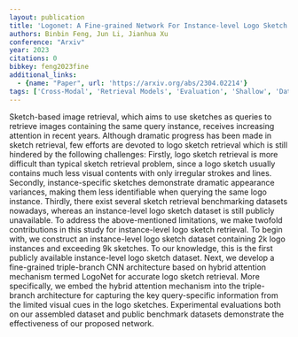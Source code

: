 ```yaml
---
layout: publication
title: 'Logonet: A Fine-grained Network For Instance-level Logo Sketch Retrieval'
authors: Binbin Feng, Jun Li, Jianhua Xu
conference: "Arxiv"
year: 2023
citations: 0
bibkey: feng2023fine
additional_links:
  - {name: "Paper", url: 'https://arxiv.org/abs/2304.02214'}
tags: ['Cross-Modal', 'Retrieval Models', 'Evaluation', 'Shallow', 'Datasets', 'Supervised', 'Applications']
---
```

Sketch-based image retrieval, which aims to use sketches as queries to
retrieve images containing the same query instance, receives increasing
attention in recent years. Although dramatic progress has been made in sketch
retrieval, few efforts are devoted to logo sketch retrieval which is still
hindered by the following challenges: Firstly, logo sketch retrieval is more
difficult than typical sketch retrieval problem, since a logo sketch usually
contains much less visual contents with only irregular strokes and lines.
Secondly, instance-specific sketches demonstrate dramatic appearance variances,
making them less identifiable when querying the same logo instance. Thirdly,
there exist several sketch retrieval benchmarking datasets nowadays, whereas an
instance-level logo sketch dataset is still publicly unavailable. To address
the above-mentioned limitations, we make twofold contributions in this study
for instance-level logo sketch retrieval. To begin with, we construct an
instance-level logo sketch dataset containing 2k logo instances and exceeding
9k sketches. To our knowledge, this is the first publicly available
instance-level logo sketch dataset. Next, we develop a fine-grained
triple-branch CNN architecture based on hybrid attention mechanism termed
LogoNet for accurate logo sketch retrieval. More specifically, we embed the
hybrid attention mechanism into the triple-branch architecture for capturing
the key query-specific information from the limited visual cues in the logo
sketches. Experimental evaluations both on our assembled dataset and public
benchmark datasets demonstrate the effectiveness of our proposed network.
